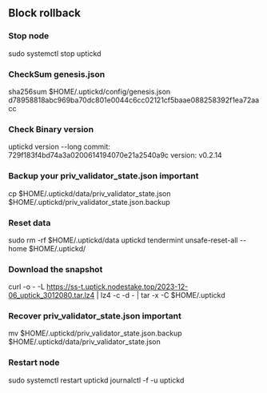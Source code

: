 ##  Block rollback

### Stop node
sudo systemctl stop uptickd

### CheckSum genesis.json
sha256sum $HOME/.uptickd/config/genesis.json
d78958818abc969ba70dc801e0044c6cc02121cf5baae088258392f1ea72aacc

### Check Binary version
uptickd version --long
commit: 729f183f4bd74a3a0200614194070e21a2540a9c
version: v0.2.14

### Backup your priv_validator_state.json important
cp $HOME/.uptickd/data/priv_validator_state.json $HOME/.uptickd/priv_validator_state.json.backup

### Reset data
sudo rm -rf $HOME/.uptickd/data
uptickd tendermint unsafe-reset-all --home $HOME/.uptickd/

### Download the snapshot
curl -o - -L https://ss-t.uptick.nodestake.top/2023-12-06_uptick_3012080.tar.lz4 | lz4 -c -d - | tar -x -C $HOME/.uptickd

### Recover priv_validator_state.json important
mv $HOME/.uptickd/priv_validator_state.json.backup $HOME/.uptickd/data/priv_validator_state.json

### Restart node
sudo systemctl restart uptickd
journalctl -f -u uptickd